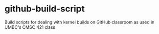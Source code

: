 # github-build-script
Build scripts for dealing with kernel builds on GitHub classroom as used in UMBC's CMSC 421 class
